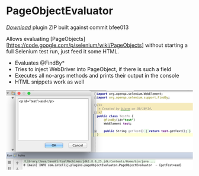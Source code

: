 PageObjectEvaluator
===================
[*Download*](poe.zip) plugin ZIP built against commit bfee013

Allows evaluating [PageObjects][https://code.google.com/p/selenium/wiki/PageObjects] without starting a full Selenium test run, just feed it some HTML.

- Evaluates @FindBy*
- Tries to inject WebDriver into PageObject, if there is such a field
- Executes all no-args methods and prints their output in the console
- HTML snippets work as well

![Screenshot](/doc/screenshot.png)
